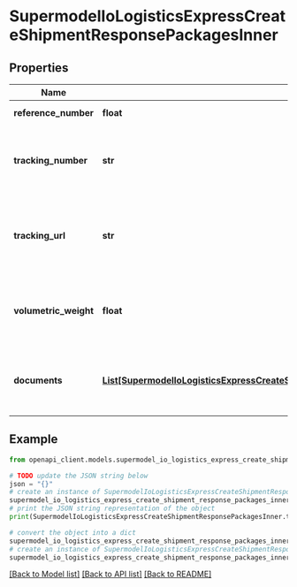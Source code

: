 # SupermodelIoLogisticsExpressCreateShipmentResponsePackagesInner


## Properties

Name | Type | Description | Notes
------------ | ------------- | ------------- | -------------
**reference_number** | **float** | Piece serial number | [optional] 
**tracking_number** | **str** | Here is provided each piece its Identification number | 
**tracking_url** | **str** | You can use ths URL to track your shipment by Piece Identification Number | [optional] 
**volumetric_weight** | **float** | Here is provided each piece volumetric/ dimensional weight | [optional] 
**documents** | [**List[SupermodelIoLogisticsExpressCreateShipmentResponsePackagesInnerDocumentsInner]**](SupermodelIoLogisticsExpressCreateShipmentResponsePackagesInnerDocumentsInner.md) | Here you can find all documents created for the piece&#39;s QRcode | [optional] 

## Example

```python
from openapi_client.models.supermodel_io_logistics_express_create_shipment_response_packages_inner import SupermodelIoLogisticsExpressCreateShipmentResponsePackagesInner

# TODO update the JSON string below
json = "{}"
# create an instance of SupermodelIoLogisticsExpressCreateShipmentResponsePackagesInner from a JSON string
supermodel_io_logistics_express_create_shipment_response_packages_inner_instance = SupermodelIoLogisticsExpressCreateShipmentResponsePackagesInner.from_json(json)
# print the JSON string representation of the object
print(SupermodelIoLogisticsExpressCreateShipmentResponsePackagesInner.to_json())

# convert the object into a dict
supermodel_io_logistics_express_create_shipment_response_packages_inner_dict = supermodel_io_logistics_express_create_shipment_response_packages_inner_instance.to_dict()
# create an instance of SupermodelIoLogisticsExpressCreateShipmentResponsePackagesInner from a dict
supermodel_io_logistics_express_create_shipment_response_packages_inner_from_dict = SupermodelIoLogisticsExpressCreateShipmentResponsePackagesInner.from_dict(supermodel_io_logistics_express_create_shipment_response_packages_inner_dict)
```
[[Back to Model list]](../README.md#documentation-for-models) [[Back to API list]](../README.md#documentation-for-api-endpoints) [[Back to README]](../README.md)



